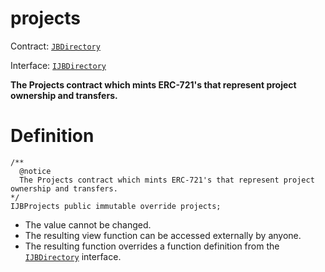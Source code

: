 # projects

Contract: [`JBDirectory`](/protocol/api/contracts/jbdirectory/README.md)​‌

Interface: [`IJBDirectory`](/protocol/api/interfaces/ijbdirectory.md)

**The Projects contract which mints ERC-721's that represent project ownership and transfers.**

# Definition

```solidity
/** 
  @notice 
  The Projects contract which mints ERC-721's that represent project ownership and transfers.
*/ 
IJBProjects public immutable override projects;
```

* The value cannot be changed.
* The resulting view function can be accessed externally by anyone.
* The resulting function overrides a function definition from the [`IJBDirectory`](/protocol/api/interfaces/ijbdirectory.md) interface.
